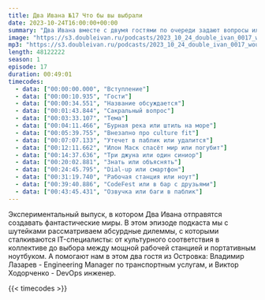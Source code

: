 ```yaml
---
title: Два Ивана №17 Что бы вы выбрали
date: 2023-10-24T16:00:00+00:00
summary: "Два Ивана вместе с двумя гостями по очереди задают вопросы или-или, в которых выбор не так прост"
image: "https://s3.doubleivan.ru/podcasts/2023_10_24_double_ivan_0017_would_you_rather.jpg"
mp3: "https://s3.doubleivan.ru/podcasts/2023_10_24_double_ivan_0017_would_you_rather.mp3"
length: 48122222
season: 1
episode: 17
duration: 00:49:01
timecodes:
  - data: ["00:00:00.000", "Вступление"]
  - data: ["00:00:10.935", "Гости"]
  - data: ["00:00:34.551", "Название обсуждается"]
  - data: ["00:01:43.844", "Сакральный вопрос"]
  - data: ["00:03:33.107", "Тема"]
  - data: ["00:04:11.466", "Бурная река или штиль на море"]
  - data: ["00:05:39.755", "Внезапно про culture fit"]
  - data: ["00:07:07.133", "Утечет в паблик или удалится"]
  - data: ["00:12:11.662", "Илон Маск спасёт мир или погубит"]
  - data: ["00:14:37.636", "Три джуна или один синиор"]
  - data: ["00:20:02.881", "Знать или объяснять"]
  - data: ["00:24:45.795", "Dial-up или смартфон"]
  - data: ["00:31:19.740", "Рабочая станция или ноут"]
  - data: ["00:39:40.886", "CodeFest или в бар с друзьями"]
  - data: ["00:43:45.431", "Озвучка или баги в паблик"]
---
```


Экспериментальный выпуск, в котором Два Ивана отправятся создавать фантастические миры. В этом эпизоде подкаста мы с шутейками рассматриваем абсурдные дилеммы, с которыми сталкиваются IT-специалисты: от культурного соответствия в коллективе до выбора между мощной рабочей станцией и портативным ноутбуком. А помогают нам в этом два гостя из Островка: Владимир Лазарев - Engineering Manager по транспортным услугам, и Виктор Ходорченко - DevOps инженер.

{{< timecodes >}}

